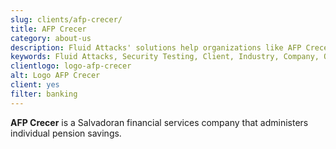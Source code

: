 ```yaml
---
slug: clients/afp-crecer/
title: AFP Crecer
category: about-us
description: Fluid Attacks' solutions help organizations like AFP Crecer to identify security vulnerabilities in their systems and manage their attack surfaces.
keywords: Fluid Attacks, Security Testing, Client, Industry, Company, Organization, Pentesting, Ethical Hacking, AFP Crecer
clientlogo: logo-afp-crecer
alt: Logo AFP Crecer
client: yes
filter: banking
---
```


**AFP Crecer** is a Salvadoran financial services company
that administers individual pension savings.
